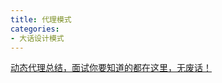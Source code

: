 ```yaml
---
title: 代理模式
categories: 
- 大话设计模式
---
```


[动态代理总结，面试你要知道的都在这里，无废话！](https://mp.weixin.qq.com/s/KTkIa8VV08HlyQ8JaXSywQ)

